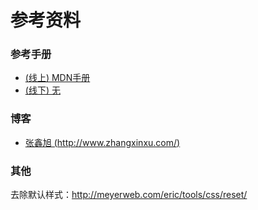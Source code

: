 # 参考资料

### 参考手册

- [(线上) MDN手册](https://developer.mozilla.org/zh-CN/docs/Web/CSS)
- [(线下) 无](http://)


### 博客

- [张鑫旭 (http://www.zhangxinxu.com/)](http://www.zhangxinxu.com/)

### 其他

去除默认样式：http://meyerweb.com/eric/tools/css/reset/


